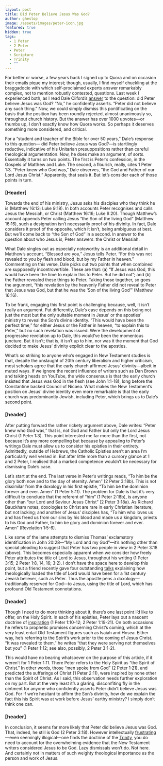 ```yaml
---
layout: post
title: Did Peter Believe Jesus Was God?
author: gheslop
image: /assets/images/peter-icon.jpg
featured: true
hidden: true
tags:
  - 1 Peter
  - 2 Peter
  - Peter
  - Scripture
  - Trinity
  - ""
---
```

For better or worse, a few years back I signed up to Quora and on occasion their emails pique my interest; though, usually, I find myself chuckling at the braggadocio with which self-proclaimed experts answer remarkably complex, not to mention robustly contested, questions. Last week I experienced both, as I read Dale Cliford’s [answer](https://www.quora.com/Did-Peter-believe-Jesus-was-God/answer/Paul-Cliford?comment_id=459902037&comment_type=2) to the question: did Peter believe Jesus was God? “No,” he confidently asserts. “Peter did not believe any such thing.” Now, we could simply dismiss this pontificating on the basis that the position has been roundly rejected, almost unanimously so, throughout church history. But the answer has over 1000 upvotes—or thumbs up, I don’t exactly know how Quora works. So perhaps it deserves something more considered, and critical.

For a “student and teacher of the Bible for over 50 years,” Dale’s response to this question— did Peter believe Jesus was God?—is startlingly reductive, indicative of his Unitarian presuppositions rather than careful theological argumentation. Now, he does make an argument, of sorts. Essentially it turns on two points. The first is Peter’s confession, in the Gospels of Matthew and Luke. The second, a flourish, really, cites 1 Peter 1:3. “Peter knew who God was,” Dale observes, “the God and Father of our Lord Jesus Christ.” Apparently, that seals it. But let’s consider each of those points in turn.

### \[Header]

Towards the end of his ministry, Jesus asks his disciples who they think he is (Matthew 16:13; Luke 9:18). In both accounts Peter recognises and calls Jesus the Messiah, or Christ (Matthew 16:16; Luke 9:20). Though Matthew’s account appends Peter calling Jesus “the Son of the living God” (Matthew 16:16), such a designation isn’t necessarily proof of his divinity. In fact, Dale considers it proof of the opposite, which it isn’t, being ambiguous at best. But we’ll come back to “the Son of God” in a second. In answer to the question about who Jesus is, Peter answers: the Christ or Messiah.

What Dale singles out as especially noteworthy is an additional detail in Matthew’s account. “Blessed are you,” Jesus tells Peter. “For this was not revealed to you by flesh and blood, but by my Father in heaven.” Commenting on this verse, Dale picks out two points that when combined are supposedly incontrovertible. These are that: (a) “If Jesus was God, this would have been the time to explain this to Peter. But he did not”; and (b) the Father revealed these things to Peter. Taking those together, so goes the argument, “this revelation by the heavenly Father did not reveal to Peter that Jesus was God, but that he was the ‘Son of the living God’” (Matthew 16:16).

To be frank, engaging this first point is challenging because, well, it isn’t really an argument. Put differently, Dale’s case depends on this being not just the most but the only suitable moment in Jesus’ or the apostles’ ministry to reveal the Son’s divine identity. “This would have been the perfect time,” for either Jesus or the Father in heaven, “to explain this to Peter,” but no such revelation was issued. Were the development of progressive revelation up to Dale, this would’ve been the momentous juncture. But it isn’t; that is, it isn’t up to him, nor was it the moment that God decided to make Jesus’ divinity explicit clear to the apostles.

What’s so striking to anyone who’s engaged in New Testament studies is that, despite the onslaught of 20th century liberalism and higher criticism, most scholars agree that the early church affirmed Jesus’ divinity—albeit in muted ways. If we ignore the recent influence of writers such as Dan Brown and talking heads on YouTube, the wide consensus is that the early church insisted that Jesus was God in the flesh (see John 1:1-18), long before the Constantine backed Council of Nicaea. What makes the New Testament’s position on Jesus’ divine identity even more remarkable is that the early church was predominantly Jewish, including Peter, which brings us to Dale’s second point.

### \[header]

After putting forward the rather rickety argument above, Dale writes: “Peter knew who God was,” that is, not God and Father but only the Lord Jesus Christ (1 Peter 1:3). This point interested me far more than the first, not because it’s any more compelling but because by appealing to Peter’s writings Dale must allow us to consider his epistles in their entirety. Admittedly, outside of Hebrews, the Catholic Epistles aren’t an area I’m particularly well versed in. But after little more than a cursory glance at 1 and 2 Peter, I realised that a marked competence wouldn’t be necessary for dismissing Dale’s case.

Let’s start at the end. The last verse in Peter’s writings reads, “To him be the glory both now and to the day of eternity. Amen” (2 Peter 3:18b). This is not dissimilar from the doxology in his first epistle, “To him be the dominion forever and ever. Amen” (1 Peter 5:11). The problem for Dale is that it’s very difficult to conclude that the referent of “him” (1 Peter 2:18b), is anyone other than “our Lord and Saviour Jesus Christ” (2 Peter 3:18a). As Richard Bauckham notes, doxologies to Christ are rare in early Christian literature, but not lacking; and another of Jesus’ disciples has, “To him who loves us and has freed us from our sins by his blood and made us a kingdom, priests to his God and Father, to him be glory and dominion forever and ever. Amen” (Revelation 1:5-6).

Like some of the lame attempts to dismiss Thomas’ exclamatory identification in John 20:28—“My Lord and my God”—it’s nothing other than special pleading to suggest that Peter has two people in view in 2 Peter 3:18 (above). This becomes especially apparent when we consider how freely Peter attributes the title of Lord to Jesus, throughout his writing (1 Peter 3:15; 2 Peter 1:8, 14, 16; 3:2). I don’t have the space here to develop this point, but a friend recently gave four outstanding [talks](https://thinkingthoughtout.com/larger-projects/trinity/) explaining how theologically loaded the title of Lord would have been for a 1st century Jewish believer, such as Peter. Thus the apostle pens a doxology—traditionally reserved for God—to Jesus, using the title of Lord, which has profound Old Testament connotations.

### \[header]

Though I need to do more thinking about it, there’s one last point I’d like to offer, on the Holy Spirit. In each of his epistles, Peter lays out a nascent doctrine of [inspiration](https://rekindle.co.za/content/john-calvin-on-scripture-inventing-god/) (1 Peter 1:10-12; 2 Peter 1:19-21). On both occasions he refers to prophetic promises concerning Christ’s coming, which at the very least entail Old Testament figures such as Isaiah and Hosea. Either way, he’s referring to the Spirit’s work prior to the coming of Jesus Christ. “It was revealed to them,” he writes “that they were serving not themselves but you” (1 Peter 1:12; see also, possibly, 2 Peter 3:1-2).

This would have no bearing whatsoever on the purpose of this article, if it weren’t for 1 Peter 1:11. There Peter refers to the Holy Spirit as “the Spirit of Christ.” In other words, those “men spoke from God” (2 Peter 1:21), and predicted the sufferings of Christ (1 Peter 2:11), were inspired by none other than the Spirit of Christ. As I said, this observation needs further exploration on my part. But at the very least it’s a glaring, discomfiting fly in the ointment for anyone who confidently asserts Peter didn’t believe Jesus was God. For if we’re hesitant to affirm the Son’s divinity, how do we explain the fact this his Spirit was at work before Jesus’ earthy ministry? I simply don’t think one can.

### \[header]

In conclusion, it seems far more likely that Peter did believe Jesus was God. That, indeed, he still is God (2 Peter 3:18). However intellectually [frustrating](https://rekindle.co.za/content/2022-02-10-trinitarian-analogies-gerald-bray)—even seemingly illogical—one finds the doctrine of the [Trinity](https://rekindle.co.za/content/2022-01-13-trinity-same-substance), you do need to account for the overwhelming evidence that the New Testament writers considered Jesus to be God. Lazy dismissals won’t do. Not here. And certainly not in matters of such weighty theological importance as the person and work of Jesus.